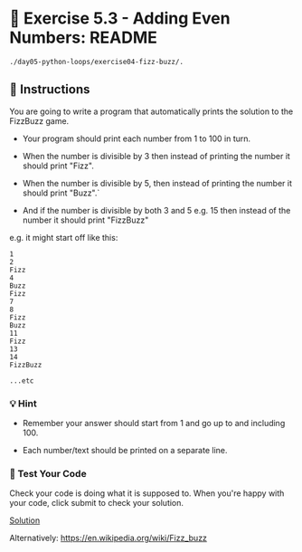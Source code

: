 # 🚀 Exercise 5.3 - Adding Even Numbers: README

`./day05-python-loops/exercise04-fizz-buzz/.`

## 📝 Instructions
You are going to write a program that automatically prints the solution to the FizzBuzz game.

- Your program should print each number from 1 to 100 in turn.

- When the number is divisible by 3 then instead of printing the number it should print "Fizz".

- When the number is divisible by 5, then instead of printing the number it should print "Buzz".`

-   And if the number is divisible by both 3 and 5 e.g. 15 then instead of the number it should print "FizzBuzz"

e.g. it might start off like this:

```
1
2
Fizz
4
Buzz
Fizz
7
8
Fizz
Buzz
11
Fizz
13
14
FizzBuzz

...etc
```

### 💡 Hint

- Remember your answer should start from 1 and go up to and including 100.

- Each number/text should be printed on a separate line.

### 🧪 Test Your Code

Check your code is doing what it is supposed to. When you're happy with your code, click submit to check your solution.


[Solution](https://repl.it/@appbrewery/day-5-4-solution)

Alternatively: https://en.wikipedia.org/wiki/Fizz_buzz